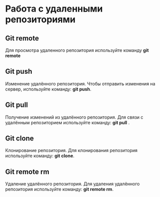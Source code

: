 # Работа с удаленными репозиториями

## Git remote
Для просмотра удаленного репозитория используйте команду **git remote**

## Git push
Изменение удалённого репозитория. Чтобы отправить изменения на сервер, используйте команду: **git push**.

## Git pull
Получение изменений из удалённого репозитория. Для связи с удалённым репозиторием используйте команду: **git pull** .

## Git clone
Клонирование репозитория. Для клонирования репозитория используйте команду: **git clone**.

## Git remote rm
Удаление удалённого репозитория. Для удаления удалённого репозитория используйте команду: **git remote rm**.